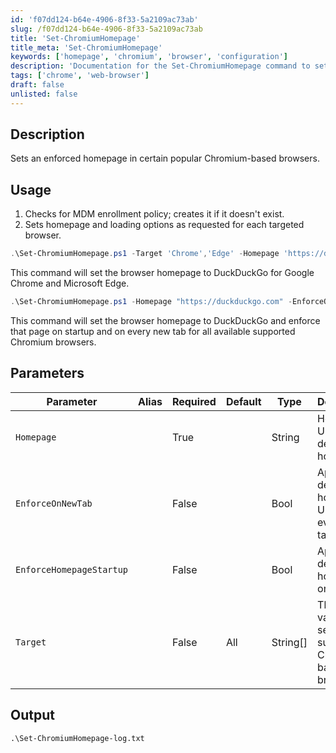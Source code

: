 ```yaml
---
id: 'f07dd124-b64e-4906-8f33-5a2109ac73ab'
slug: /f07dd124-b64e-4906-8f33-5a2109ac73ab
title: 'Set-ChromiumHomepage'
title_meta: 'Set-ChromiumHomepage'
keywords: ['homepage', 'chromium', 'browser', 'configuration']
description: 'Documentation for the Set-ChromiumHomepage command to set and enforce the homepage in Chromium-based browsers.'
tags: ['chrome', 'web-browser']
draft: false
unlisted: false
---
```


## Description
Sets an enforced homepage in certain popular Chromium-based browsers.

## Usage
1. Checks for MDM enrollment policy; creates it if it doesn't exist.
2. Sets homepage and loading options as requested for each targeted browser.

```powershell
.\Set-ChromiumHomepage.ps1 -Target 'Chrome','Edge' -Homepage 'https://duckduckgo.com'
```
This command will set the browser homepage to DuckDuckGo for Google Chrome and Microsoft Edge.

```powershell
.\Set-ChromiumHomepage.ps1 -Homepage "https://duckduckgo.com" -EnforceOnNewTab -EnforceHomepageStartup
```
This command will set the browser homepage to DuckDuckGo and enforce that page on startup and on every new tab for all available supported Chromium browsers.

## Parameters
| Parameter                     | Alias | Required | Default | Type     | Description                                                       |
|-------------------------------|-------|----------|---------|----------|-------------------------------------------------------------------|
| `Homepage`                    |       | True     |         | String   | Holds the URL to the desired homepage.                            |
| `EnforceOnNewTab`             |       | False    |         | Bool     | Applies the desired homepage URL to every new tab.               |
| `EnforceHomepageStartup`      |       | False    |         | Bool     | Applies the desired homepage on startup.                          |
| `Target`                      |       | False    | All     | String[] | This is a validated set of all supported Chromium-based browsers. |

## Output

    .\Set-ChromiumHomepage-log.txt